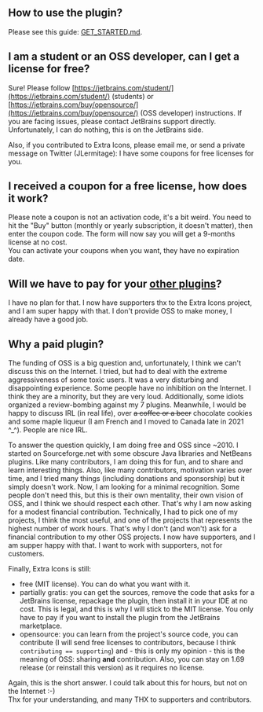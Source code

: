 ## How to use the plugin?

Please see this guide: [GET_STARTED.md](docs/GET_STARTED.md).

## I am a student or an OSS developer, can I get a license for free?

Sure! Please follow [https://jetbrains.com/student/](https://jetbrains.com/student/) (students) or [https://jetbrains.com/buy/opensource/](https://jetbrains.com/buy/opensource/) (OSS developer) instructions. If you are facing issues, please contact JetBrains support directly. Unfortunately, I can do nothing, this is on the JetBrains side.

Also, if you contributed to Extra Icons, please email me, or send a private message on Twitter (JLermitage): I have some coupons for free licenses for you.

## I received a coupon for a free license, how does it work?

Please note a coupon is not an activation code, it's a bit weird. You need to hit the "Buy" button (monthly or yearly subscription, it doesn't matter), then enter the coupon code. The form will now say you will get a 9-months license at no cost.  
You can activate your coupons when you want, they have no expiration date.

## Will we have to pay for your [other plugins](https://plugins.jetbrains.com/author/ed9cc7eb-74f5-46c1-b0df-67162fe1a1c5)?

I have no plan for that. I now have supporters thx to the Extra Icons project, and I am super happy with that. I don't provide OSS to make money, I already have a good job.

## Why a paid plugin?

The funding of OSS is a big question and, unfortunately, I think we can't discuss this on the Internet. I tried, but had to deal with the extreme aggressiveness of some toxic users. It was a very disturbing and disappointing experience. Some people have no inhibition on the Internet. I think they are a minority, but they are very loud. Additionally, some idiots organized a review-bombing against my 7 plugins. Meanwhile, I would be happy to discuss IRL (in real life), over ~~a coffee or a beer~~ chocolate cookies and some maple liqueur (I am French and I moved to Canada late in 2021 ^_^). People are nice IRL.

To answer the question quickly, I am doing free and OSS since ~2010. I started on Sourceforge.net with some obscure Java libraries and NetBeans plugins. Like many contributors, I am doing this for fun, and to share and learn interesting things. Also, like many contributors, motivation varies over time, and I tried many things (including donations and sponsorship) but it simply doesn't work. Now, I am looking for a minimal recognition. Some people don't need this, but this is their own mentality, their own vision of OSS, and I think we should respect each other. That's why I am now asking for a modest financial contribution. Technically, I had to pick one of my projects, I think the most useful, and one of the projects that represents the highest number of work hours. That's why I don't (and won't) ask for a financial contribution to my other OSS projects. I now have supporters, and I am supper happy with that. I want to work with supporters, not for customers.

Finally, Extra Icons is still:
- free (MIT license). You can do what you want with it.
- partially gratis: you can get the sources, remove the code that asks for a JetBrains license, repackage the plugin, then install it in your IDE at no cost. This is legal, and this is why I will stick to the MIT license. You only have to pay if you want to install the plugin from the JetBrains marketplace.
- opensource: you can learn from the project's source code, you can contribute (I will send free licenses to contributors, because I think `contributing == supporting`) and - this is only my opinion - this is the meaning of OSS: sharing **and** contribution. Also, you can stay on 1.69 release (or reinstall this version) as it requires no license.

Again, this is the short answer. I could talk about this for hours, but not on the Internet :-)  
Thx for your understanding, and many THX to supporters and contributors.
